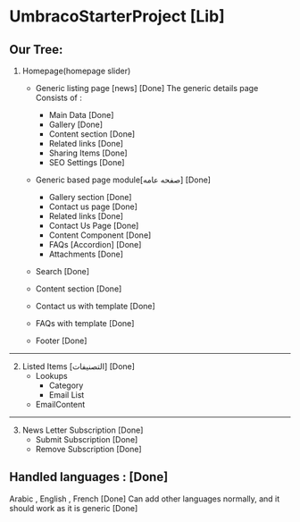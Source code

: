 # UmbracoStarterProject [Lib]

## Our Tree:

1. Homepage(homepage slider)
	- Generic listing page [news]		[Done]
		The generic details page Consists of :
		* Main Data			[Done]
		* Gallery			[Done]
		* Content section		[Done]
		* Related links			[Done]
		* Sharing Items			[Done]
		* SEO Settings			[Done]

	- Generic based page module[صفحه عامه]	[Done]
  		* Gallery section		[Done]
 		* Contact us page		[Done]
 		* Related links			[Done]
  		* Contact Us Page		[Done]
 		* Content Component		[Done]
  		* FAQs [Accordion]		[Done]
  		* Attachments			[Done]


	- Search				[Done]
	- Content section			[Done]
	- Contact us with template		[Done]
	- FAQs with template			[Done]
	- Footer				[Done]
---------------------------------------------------------------------
2. Listed Items [التصنيفات]	[Done]
	- Lookups
        - Category
        - Email List
	- EmailContent

------------------------------------------------------------------------------------

3. News Letter Subscription		[Done]
 	- Submit Subscription		[Done]
	- Remove Subscription		[Done]


## Handled languages : [Done]
Arabic , English , French	[Done]
Can add other languages normally, and it should work as it is generic				[Done]


